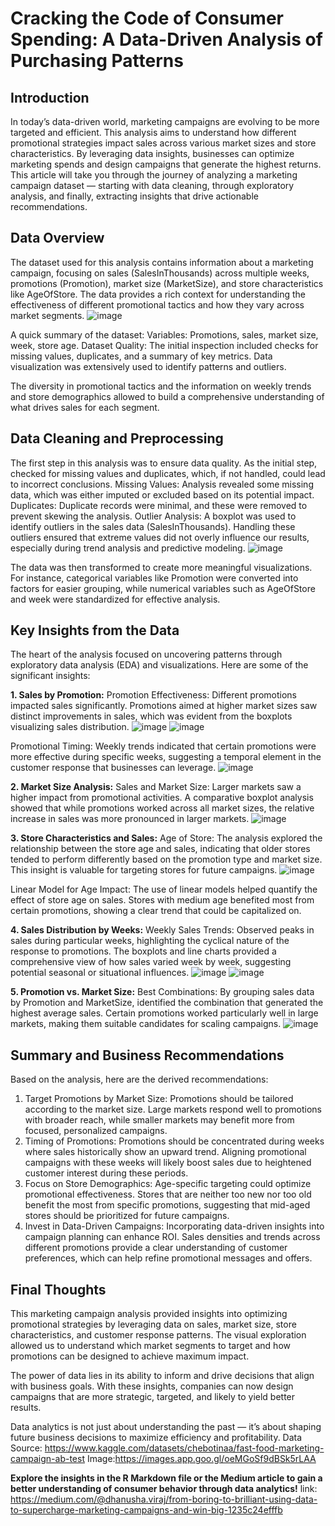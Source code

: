# Cracking the Code of Consumer Spending: A Data-Driven Analysis of Purchasing Patterns

## Introduction 

In today’s data-driven world, marketing campaigns are evolving to be more targeted and efficient. This analysis aims to understand how different promotional strategies impact sales across various market sizes and store characteristics. By leveraging data insights, businesses can optimize marketing spends and design campaigns that generate the highest returns.
This article will take you through the journey of analyzing a marketing campaign dataset — starting with data cleaning, through exploratory analysis, and finally, extracting insights that drive actionable recommendations.

## Data Overview
The dataset used for this analysis contains information about a marketing campaign, focusing on sales (SalesInThousands) across multiple weeks, promotions (Promotion), market size (MarketSize), and store characteristics like AgeOfStore. The data provides a rich context for understanding the effectiveness of different promotional tactics and how they vary across market segments.
![image](https://github.com/user-attachments/assets/1c8bb595-ccf5-4291-83d2-3712387c5337)

A quick summary of the dataset:
Variables: Promotions, sales, market size, week, store age.
Dataset Quality: The initial inspection included checks for missing values, duplicates, and a summary of key metrics. Data visualization was extensively used to identify patterns and outliers.

The diversity in promotional tactics and the information on weekly trends and store demographics allowed to build a comprehensive understanding of what drives sales for each segment.

## Data Cleaning and Preprocessing
The first step in this analysis was to ensure data quality. As the initial step, checked for missing values and duplicates, which, if not handled, could lead to incorrect conclusions.
Missing Values: Analysis revealed some missing data, which was either imputed or excluded based on its potential impact.
Duplicates: Duplicate records were minimal, and these were removed to prevent skewing the analysis.
Outlier Analysis: A boxplot was used to identify outliers in the sales data (SalesInThousands). Handling these outliers ensured that extreme values did not overly influence our results, especially during trend analysis and predictive modeling.
![image](https://github.com/user-attachments/assets/3dd17708-dc82-4dcf-9831-ed020b93cacf)

The data was then transformed to create more meaningful visualizations. For instance, categorical variables like Promotion were converted into factors for easier grouping, while numerical variables such as AgeOfStore and week were standardized for effective analysis.

## Key Insights from the Data
The heart of the analysis focused on uncovering patterns through exploratory data analysis (EDA) and visualizations. Here are some of the significant insights:

**1. Sales by Promotion:**
Promotion Effectiveness: Different promotions impacted sales significantly. Promotions aimed at higher market sizes saw distinct improvements in sales, which was evident from the boxplots visualizing sales distribution.
![image](https://github.com/user-attachments/assets/81d1b41c-92ca-410b-8255-a152c5ff4a31)
![image](https://github.com/user-attachments/assets/fec7a1e6-7234-4174-98dc-7e89c62fc0ef)

Promotional Timing: Weekly trends indicated that certain promotions were more effective during specific weeks, suggesting a temporal element in the customer response that businesses can leverage.
![image](https://github.com/user-attachments/assets/25a31e66-f7eb-4834-98ce-08e0a2fbb293)

**2. Market Size Analysis:**
Sales and Market Size: Larger markets saw a higher impact from promotional activities. A comparative boxplot analysis showed that while promotions worked across all market sizes, the relative increase in sales was more pronounced in larger markets.
![image](https://github.com/user-attachments/assets/832fdc02-f7e4-4448-8653-89d574503a90)

**3. Store Characteristics and Sales:**
Age of Store: The analysis explored the relationship between the store age and sales, indicating that older stores tended to perform differently based on the promotion type and market size. This insight is valuable for targeting stores for future campaigns.
![image](https://github.com/user-attachments/assets/ab4c6be3-e023-41b9-9601-67ffb470702c)

Linear Model for Age Impact: The use of linear models helped quantify the effect of store age on sales. Stores with medium age benefited most from certain promotions, showing a clear trend that could be capitalized on.

**4. Sales Distribution by Weeks:**
Weekly Sales Trends: Observed peaks in sales during particular weeks, highlighting the cyclical nature of the response to promotions. The boxplots and line charts provided a comprehensive view of how sales varied week by week, suggesting potential seasonal or situational influences.
![image](https://github.com/user-attachments/assets/4876872f-3f5c-4933-aea7-8079f1ef13c6)
![image](https://github.com/user-attachments/assets/6a89b3a3-c04d-40d4-b548-2235197782a1)

**5. Promotion vs. Market Size:**
Best Combinations: By grouping sales data by Promotion and MarketSize, identified the combination that generated the highest average sales. Certain promotions worked particularly well in large markets, making them suitable candidates for scaling campaigns.
![image](https://github.com/user-attachments/assets/538d54f7-8afb-44be-a104-4c5ab4b62d87)


## Summary and Business Recommendations
Based on the analysis, here are the derived recommendations:
1. Target Promotions by Market Size: Promotions should be tailored according to the market size. Large markets respond well to promotions with broader reach, while smaller markets may benefit more from focused, personalized campaigns.
2. Timing of Promotions: Promotions should be concentrated during weeks where sales historically show an upward trend. Aligning promotional campaigns with these weeks will likely boost sales due to heightened customer interest during these periods.
3. Focus on Store Demographics: Age-specific targeting could optimize promotional effectiveness. Stores that are neither too new nor too old benefit the most from specific promotions, suggesting that mid-aged stores should be prioritized for future campaigns.
4. Invest in Data-Driven Campaigns: Incorporating data-driven insights into campaign planning can enhance ROI. Sales densities and trends across different promotions provide a clear understanding of customer preferences, which can help refine promotional messages and offers.


## Final Thoughts
This marketing campaign analysis provided insights into optimizing promotional strategies by leveraging data on sales, market size, store characteristics, and customer response patterns. The visual exploration allowed us to understand which market segments to target and how promotions can be designed to achieve maximum impact.

The power of data lies in its ability to inform and drive decisions that align with business goals. With these insights, companies can now design campaigns that are more strategic, targeted, and likely to yield better results.


Data analytics is not just about understanding the past — it’s about shaping future business decisions to maximize efficiency and profitability.
Data Source: https://www.kaggle.com/datasets/chebotinaa/fast-food-marketing-campaign-ab-test
Image:https://images.app.goo.gl/oeMGoSf9dBSk5rLAA

**Explore the insights in the R Markdown file or the Medium article to gain a better understanding of consumer behavior through data analytics!**
link: https://medium.com/@dhanusha.viraj/from-boring-to-brilliant-using-data-to-supercharge-marketing-campaigns-and-win-big-1235c24efffb 
